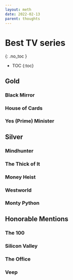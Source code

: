 ```yaml
---
layout: meth
date: 2022-02-13
parent: thoughts
---
```

# Best TV series
{: .no_toc }


- TOC
{:toc}
## Gold
### Black Mirror

### House of Cards

### Yes (Prime) Minister

## Silver
### Mindhunter

### The Thick of It

### Money Heist

### Westworld

### Monty Python

## Honorable Mentions
### The 100

### Silicon Valley

### The Office

### Veep